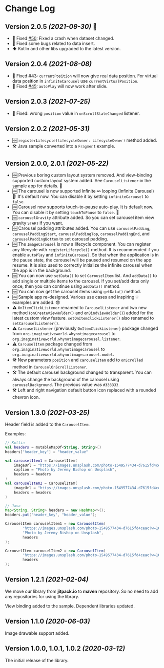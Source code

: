 Change Log
==========

## Version 2.0.5 *(2021-09-30)* 🚀

* 🐞 Fixed [#50](https://github.com/ImaginativeShohag/Why-Not-Image-Carousel/issues/50): Fixed a
  crash when dataset changed.
* 🐞 Fixed some bugs related to data insert.
* ⬆ Kotlin and other libs upgraded to the latest version.

## Version 2.0.4 *(2021-08-08)*

* 🐞
  Fixed [#43](https://github.com/ImaginativeShohag/Why-Not-Image-Carousel/issues/43): `currentPosition`
  will now give real data position. For virtual data position in `infiniteCarousel`
  use `currentVirtualPosition`.
* 🐞 Fixed [#45](https://github.com/ImaginativeShohag/Why-Not-Image-Carousel/issues/45): `autoPlay`
  will now work after slide.

## Version 2.0.3 *(2021-07-25)*

* 🐞 Fixed: wrong `position` value in `onScrollStateChanged` listener.

## Version 2.0.2 *(2021-05-31)*

* 🆕 `registerLifecycle(lifecycleOwner: LifecycleOwner)` method added.
* 🛠️ Java sample converted into a `Fragment` example.

## Version 2.0.0, 2.0.1 *(2021-05-22)*

* 🆕 Previous boring custom layout system removed. And view-binding supported custom layout system added. See `CarouselListener` in the sample app for details. 🎉
* 🆕 The carousel is now supported Infinite ∞ looping (Infinite Carousel) 🥳! It's default now. You can disable it by setting `infiniteCarousel` to `false`.
* 🆕 Carousel now supports touch-to-pause auto-play. It is default now. You can disable it by setting `touchToPause` to `false`. 🎊
* 🆕 `carouselGravity` attribute added. So you can set carousel item view gravity `START` if you want.
* 🆕 Carousel padding attributes added. You can use `carouselPadding`, `carouselPaddingStart`, `carouselPaddingTop`, `carouselPaddingEnd`, and `carouselPaddingBottom` to set carousel padding.
* 🆕 The `ImageCarousel` is now a lifecycle component. You can register any lifecycle with `registerLifecycle()` method. It is recommended if you enable `autoPlay` and `infiniteCarousel`. So that when the application is in the pause state, the carousel will be paused and resumed on the app resume. It is also used to correctly initialize the infinite carousel when the app is in the background.
* 🆕 You can now use `setData()` to set `CarouselItem` list. And `addData()` to add single or multiple items to the carousel. If you set/add data only once, then you can continue using `addData()` method.
* 🆕 You can now get the carousel items using `getData()` method.
* 🆕 Sample app re-designed. Various use cases and inspiring 💡 examples are added. 😎
* ⚠️ `OnItemClickListener` renamed to `CarouselListener` and two new method (`onCreateViewHolder()` and `onBindViewHolder()`) added for the latest custom view feature. `setOnItemClickListener()` also renamed to `setCarouselListener()`.
* ⚠️ `CarouselListener` (previously `OnItemClickListener`) package changed from `org.imaginativeworld.whynotimagecarousel` to `org.imaginativeworld.whynotimagecarousel.listener`.
* ⚠️ `CarouselItem` package changed from `org.imaginativeworld.whynotimagecarousel`
  to `org.imaginativeworld.whynotimagecarousel.model`.
* ️🛠 New parameters `position` and `carouselItem` add to `onScrolled` method
  in  `CarouselOnScrollListener`.
* 🛠️ The default carousel background changed to transparent. You can always change the background
  of the carousel using `carouselBackground`. The previous value was `#333333`.
* 🛠️ Left and right navigation default button icon replaced with a rounded chevron icon.

## Version 1.3.0 *(2021-03-25)*

Header field is added to the `CarouselItem`.

Examples:

```kotlin
// Kotlin
val headers = mutableMapOf<String, String>()
headers["header_key"] = "header_value"

val carouselItem1 = CarouselItem(
    imageUrl = "https://images.unsplash.com/photo-1549577434-d7615fd4ceac?w=1080",
    caption = "Photo by Jeremy Bishop on Unsplash",
    headers = headers
)
val carouselItem2 = CarouselItem(
    imageUrl = "https://images.unsplash.com/photo-1549577434-d7615fd4ceac?w=1080",
    headers = headers
)
```

```java
// Java
Map<String, String> headers = new HashMap<>();
headers.put("header_key", "header_value");

CarouselItem carouselItem1 = new CarouselItem(
        "https://images.unsplash.com/photo-1549577434-d7615fd4ceac?w=1080",
        "Photo by Jeremy Bishop on Unsplash",
        headers
);

CarouselItem carouselItem2 = new CarouselItem(
        "https://images.unsplash.com/photo-1549577434-d7615fd4ceac?w=1080",
        headers
);
```

## Version 1.2.1 *(2021-02-04)*

We move our library from **jitpack.io** to **maven** repository. So no need to add any repositories for using the library.

View binding added to the sample. Dependent libraries updated.

## Version 1.1.0 *(2020-06-03)*

Image drawable support added.

## Version 1.0.0, 1.0.1, 1.0.2 *(2020-03-12)*

The initial release of the library.